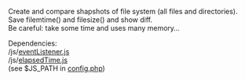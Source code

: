 ﻿Create and compare shapshots of file system (all files and directories).
<br>Save filemtime() and filesize() and show diff.
<br>Be careful: take some time and uses many memory…

Dependencies:
<br>/js/<a href="/Infocatcher/WebScripts/blob/master/Lib/eventListener.js">eventListener.js</a>
<br>/js/<a href="/Infocatcher/WebScripts/blob/master/Lib/elapsedTime.js">elapsedTime.js</a>
<br>(see $JS_PATH in <a href="/Infocatcher/ChangesPHP/blob/master/config.php">config.php</a>)